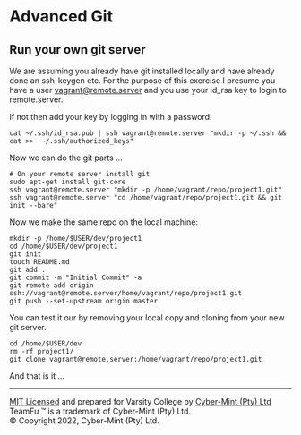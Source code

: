 # Advanced Git

## Run your own git server

We are assuming you already have git installed locally and have already done an ssh-keygen etc.  For the purpose of this exercise I presume you have a user vagrant@remote.server and you use your id_rsa key to login to remote.server.

If not then add your key by logging in with a password:
```
cat ~/.ssh/id_rsa.pub | ssh vagrant@remote.server "mkdir -p ~/.ssh && cat >>  ~/.ssh/authorized_keys"
```

Now we can do the git parts ...
```
# On your remote server install git
sudo apt-get install git-core
ssh vagrant@remote.server "mkdir -p /home/vagrant/repo/project1.git"
ssh vagrant@remote.server "cd /home/vagrant/repo/project1.git && git init --bare"
```

Now we make the same repo on the local machine:
```
mkdir -p /home/$USER/dev/project1
cd /home/$USER/dev/project1
git init
touch README.md
git add .
git commit -m "Initial Commit" -a
git remote add origin ssh://vagrant@remote.server/home/vagrant/repo/project1.git
git push --set-upstream origin master
```

You can test it our by removing your local copy and cloning from your new git server.

```
cd /home/$USER/dev
rm -rf project1/
git clone vagrant@remote.server:/home/vagrant/repo/project1.git
```

And that is it ...


---
[MIT Licensed](LICENSE) and prepared for Varsity College by [Cyber-Mint (Pty) Ltd](https://www.cyber-mint.com)<br>
TeamFu &trade; is a trademark of Cyber-Mint (Pty) Ltd.<br>
&copy; Copyright 2022, Cyber-Mint (Pty) Ltd.  